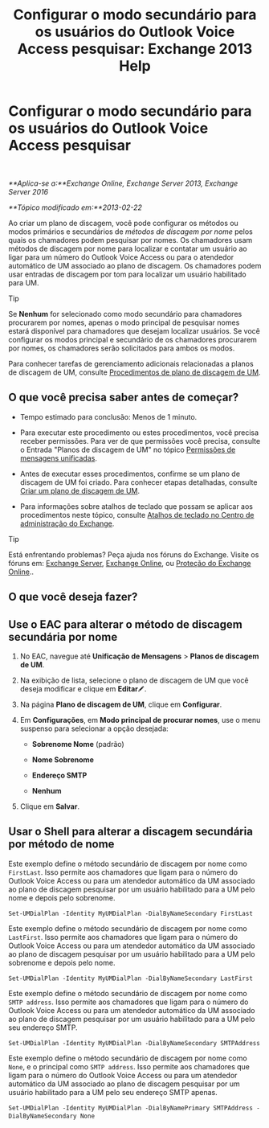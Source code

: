 ﻿---
title: 'Configurar o modo secundário para os usuários do Outlook Voice Access pesquisar: Exchange 2013 Help'
TOCTitle: Configurar o modo secundário para os usuários do Outlook Voice Access pesquisar
ms:assetid: 5cd4e0a0-d023-45a1-aa3c-b8dea6ec6d72
ms:mtpsurl: https://technet.microsoft.com/pt-br/library/Aa998311(v=EXCHG.150)
ms:contentKeyID: 52058429
ms.date: 05/22/2018
mtps_version: v=EXCHG.150
ms.translationtype: MT
---

# Configurar o modo secundário para os usuários do Outlook Voice Access pesquisar

 

_**Aplica-se a:**Exchange Online, Exchange Server 2013, Exchange Server 2016_

_**Tópico modificado em:**2013-02-22_

Ao criar um plano de discagem, você pode configurar os métodos ou modos primários e secundários de *métodos de discagem por nome* pelos quais os chamadores podem pesquisar por nomes. Os chamadores usam métodos de discagem por nome para localizar e contatar um usuário ao ligar para um número do Outlook Voice Access ou para o atendedor automático de UM associado ao plano de discagem. Os chamadores podem usar entradas de discagem por tom para localizar um usuário habilitado para UM.


> [!TIP]
> Se <STRONG>Nenhum</STRONG> for selecionado como modo secundário para chamadores procurarem por nomes, apenas o modo principal de pesquisar nomes estará disponível para chamadores que desejam localizar usuários. Se você configurar os modos principal e secundário de os chamadores procurarem por nomes, os chamadores serão solicitados para ambos os modos.



Para conhecer tarefas de gerenciamento adicionais relacionadas a planos de discagem de UM, consulte [Procedimentos de plano de discagem de UM](um-dial-plan-procedures-exchange-2013-help.md).

## O que você precisa saber antes de começar?

  - Tempo estimado para conclusão: Menos de 1 minuto.

  - Para executar este procedimento ou estes procedimentos, você precisa receber permissões. Para ver de que permissões você precisa, consulte o Entrada "Planos de discagem de UM" no tópico [Permissões de mensagens unificadas](unified-messaging-permissions-exchange-2013-help.md).

  - Antes de executar esses procedimentos, confirme se um plano de discagem de UM foi criado. Para conhecer etapas detalhadas, consulte [Criar um plano de discagem de UM](create-a-um-dial-plan-exchange-2013-help.md).

  - Para informações sobre atalhos de teclado que possam se aplicar aos procedimentos neste tópico, consulte [Atalhos de teclado no Centro de administração do Exchange](keyboard-shortcuts-in-the-exchange-admin-center-exchange-online-protection-help.md).


> [!TIP]
> Está enfrentando problemas? Peça ajuda nos fóruns do Exchange. Visite os fóruns em: <A href="https://go.microsoft.com/fwlink/p/?linkid=60612">Exchange Server</A>, <A href="https://go.microsoft.com/fwlink/p/?linkid=267542">Exchange Online</A>, ou <A href="https://go.microsoft.com/fwlink/p/?linkid=285351">Proteção do Exchange Online</A>..



## O que você deseja fazer?

## Use o EAC para alterar o método de discagem secundária por nome

1.  No EAC, navegue até **Unificação de Mensagens** \> **Planos de discagem de UM**.

2.  Na exibição de lista, selecione o plano de discagem de UM que você deseja modificar e clique em **Editar**![Ícone de edição](images/JJ218640.6f53ccb2-1f13-4c02-bea0-30690e6ea71d(EXCHG.150).gif "Ícone de edição").

3.  Na página **Plano de discagem de UM**, clique em **Configurar**.

4.  Em **Configurações**, em **Modo principal de procurar nomes**, use o menu suspenso para selecionar a opção desejada:
    
      - **Sobrenome Nome** (padrão)
    
      - **Nome Sobrenome**
    
      - **Endereço SMTP**
    
      - **Nenhum**

5.  Clique em **Salvar**.

## Usar o Shell para alterar a discagem secundária por método de nome

Este exemplo define o método secundário de discagem por nome como `FirstLast`. Isso permite aos chamadores que ligam para o número do Outlook Voice Access ou para um atendedor automático da UM associado ao plano de discagem pesquisar por um usuário habilitado para a UM pelo nome e depois pelo sobrenome.

    Set-UMDialPlan -Identity MyUMDialPlan -DialByNameSecondary FirstLast

Este exemplo define o método secundário de discagem por nome como `LastFirst`. Isso permite aos chamadores que ligam para o número do Outlook Voice Access ou para um atendedor automático da UM associado ao plano de discagem pesquisar por um usuário habilitado para a UM pelo sobrenome e depois pelo nome.

    Set-UMDialPlan -Identity MyUMDialPlan -DialByNameSecondary LastFirst 

Este exemplo define o método secundário de discagem por nome como `SMTP address`. Isso permite aos chamadores que ligam para o número do Outlook Voice Access ou para um atendedor automático da UM associado ao plano de discagem pesquisar por um usuário habilitado para a UM pelo seu endereço SMTP.

    Set-UMDialPlan -Identity MyUMDialPlan -DialByNameSecondary SMTPAddress 

Este exemplo define o método secundário de discagem por nome como `None`, e o principal como `SMTP address`. Isso permite aos chamadores que ligam para o número do Outlook Voice Access ou para um atendedor automático da UM associado ao plano de discagem pesquisar por um usuário habilitado para a UM pelo seu endereço SMTP apenas.

    Set-UMDialPlan -Identity MyUMDialPlan -DialByNamePrimary SMTPAddress -DialByNameSecondary None

